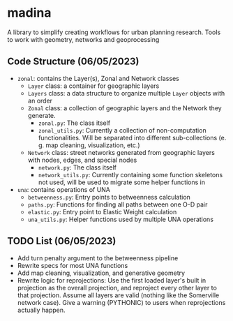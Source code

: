 # madina
A library to simplify creating workflows for urban planning research. Tools to work with geometry, networks and geoprocessing

## Code Structure (06/05/2023)

- `zonal`: contains the Layer(s), Zonal and Network classes
  - `Layer` class: a container for geographic layers
  - `Layers` class: a data structure to organize multiple `Layer` objects with an order
  - `Zonal` class: a collection of geographic layers and the Network they generate.
    - `zonal.py`: The class itself
    - `zonal_utils.py`: Currently a collection of non-computation functionalities. Will be separated into different sub-collections (e. g. map cleaning, visualization, etc.)
  - `Network` class: street networks generated from geographic layers with nodes, edges, and special nodes
    - `network.py`: The class itself
    - `network_utils.py`: Currently containing some function skeletons not used, will be used to migrate some helper functions in
- `una`: contains operations of UNA
  - `betweenness.py`: Entry points to betweenness calculation
  - `paths.py`: Functions for finding all paths between one O-D pair
  - `elastic.py`: Entry point to Elastic Weight calculation
  - `una_utils.py`: Helper functions used by multiple UNA operations

## TODO List (06/05/2023)

- Add turn penalty argument to the betweenness pipeline
- Rewrite specs for most UNA functions
- Add map cleaning, visualization, and generative geometry
- Rewrite logic for reprojections: Use the first loaded layer's built in projection as the overall projection, and reproject every other layer to that projection. Assume all layers are valid (nothing like the Somerville network case). Give a warning (PYTHONIC) to users when reprojections actually happen.